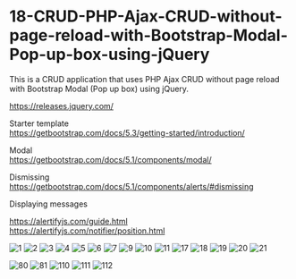# 18-CRUD-PHP-Ajax-CRUD-without-page-reload-with-Bootstrap-Modal-Pop-up-box-using-jQuery

This is a CRUD application that uses PHP Ajax CRUD without page reload with Bootstrap Modal (Pop up box) using jQuery. <br>

https://releases.jquery.com/   <br>

Starter template  <br>
https://getbootstrap.com/docs/5.3/getting-started/introduction/   <br>


Modal  <br>
https://getbootstrap.com/docs/5.1/components/modal/ <br>

Dismissing <br>
https://getbootstrap.com/docs/5.1/components/alerts/#dismissing  <br>

Displaying messages <br>

https://alertifyjs.com/guide.html  <br>
https://alertifyjs.com/notifier/position.html   <br>


![1](https://user-images.githubusercontent.com/56784702/219877047-1c89e487-6146-40ae-9e81-c8eddcbd6e99.png)
![2](https://user-images.githubusercontent.com/56784702/219877053-befab5e5-43ae-4e24-a86a-3bd4fb83a348.png)
![3](https://user-images.githubusercontent.com/56784702/219877054-60d40425-cdb8-4bdb-99da-43d3a818e138.png)
![4](https://user-images.githubusercontent.com/56784702/219877058-ab318645-84ed-4cec-be96-05234ef7e394.png)
![5](https://user-images.githubusercontent.com/56784702/219877061-7aa49c09-ead8-45be-a08b-8c4fa45917b1.png)
![6](https://user-images.githubusercontent.com/56784702/219877063-ea3c5952-e264-439d-95c9-8412b968c771.png)
![7](https://user-images.githubusercontent.com/56784702/219877065-faafebd9-3f29-4bdf-9ddd-ee11f0ff77e6.png)
![9](https://user-images.githubusercontent.com/56784702/219877067-093def33-a4c0-46c2-b4fa-f9f720834848.png)
![10](https://user-images.githubusercontent.com/56784702/219877070-f1a9164e-6e0d-4e60-836d-c265d5e74125.png)
![11](https://user-images.githubusercontent.com/56784702/219877071-9c89942d-29bd-4924-a92f-04c6a3884907.png)
![17](https://user-images.githubusercontent.com/56784702/219877073-73bc36e1-c4ec-4e2e-8fad-a330b195e3c2.png)
![18](https://user-images.githubusercontent.com/56784702/219877077-22a25a72-64d0-46e6-8fa8-1b14f571330f.png)
![19](https://user-images.githubusercontent.com/56784702/219877078-d8215765-fb8b-4258-a15e-fca355109f57.png)
![20](https://user-images.githubusercontent.com/56784702/219877080-cdc5eb0b-2acd-4ef0-b9bf-063d0292ee6e.png)
![21](https://user-images.githubusercontent.com/56784702/219877301-f5822783-3061-4b00-a334-fb85672e2303.png)

![80](https://user-images.githubusercontent.com/56784702/219877082-e997537b-13a7-4372-a0c3-5e8f39b896c0.png)
![81](https://user-images.githubusercontent.com/56784702/219877086-808ccf5d-17ef-423a-8c90-f7f0dcceeca5.png)
![110](https://user-images.githubusercontent.com/56784702/219877088-c7bee511-152a-4d34-b957-26014d6fe3c5.png)
![111](https://user-images.githubusercontent.com/56784702/219877089-0b745ba7-2a29-4b99-891a-5de16096ab73.png)
![112](https://user-images.githubusercontent.com/56784702/219877091-c6cfde8f-952e-43b9-8654-6fd949e06e7d.png)
